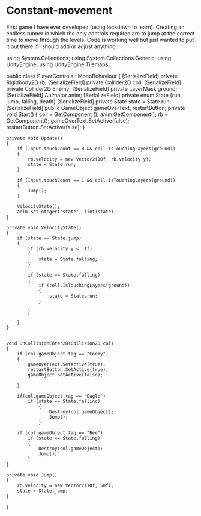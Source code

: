 # Constant-movement
First game I have ever developed (using lockdown to learn). Creating an endless runner in which the only controls required are to jump at the correct time to move through the levels. Code is working well but just wanted to put it out there if I should add or adjust anything.

using System.Collections;
using System.Collections.Generic;
using UnityEngine;
using UnityEngine.Tilemaps;

public class PlayerControls : MonoBehaviour
{
    [SerializeField] private Rigidbody2D rb;
    [SerializeField] private Collider2D coll;
    [SerializeField] private Collider2D Enemy;
    [SerializeField] private LayerMask ground;
    [SerializeField] Animator anim;
    [SerializeField] private enum State {run, jump, falling, death}
    [SerializeField] private State state = State.run;
    [SerializeField] public GameObject gameOverText, restartButton;
    private void Start()
    {
        coll = GetComponent <Collider2D>();
        anim.GetComponent<Animator>();
        rb = GetComponent<Rigidbody2D>();
        gameOverText.SetActive(false);
        restartButton.SetActive(false);
    }

    private void Update()
    {
        if (Input.touchCount == 0 && coll.IsTouchingLayers(ground))
        {
            rb.velocity = new Vector2(10f, rb.velocity.y);
            state = State.run;
        }

        if (Input.touchCount == 1 && coll.IsTouchingLayers(ground))
        {
            Jump();
        }
                                                  
        VelocityState();
        anim.SetInteger("state", (int)state);
    }

    private void VelocityState()
    {
        if (state == State.jump)
        {
            if (rb.velocity.y < .1f)
            {
                state = State.falling;
            }

            if (state == State.falling)
            {
                if (coll.IsTouchingLayers(ground))
                {
                    state = State.run;
                }

            }

        }
    }


    void OnCollisionEnter2D(Collision2D col)
    {
        if (col.gameObject.tag == "Enemy")
        {
            gameOverText.SetActive(true);
            restartButton.SetActive(true);
            gameObject.SetActive(false);
         
        }
        
        if(col.gameObject.tag == "Eagle")
            if (state == State.falling)
                {
                    Destroy(col.gameObject);
                    Jump();
                }

        if (col.gameObject.tag == "Bee")
            if (state == State.falling)
            {
                Destroy(col.gameObject);
                Jump();
            }
    }

    private void Jump()
    {
        rb.velocity = new Vector2(10f, 50f);
        state = State.jump;
    }
}
